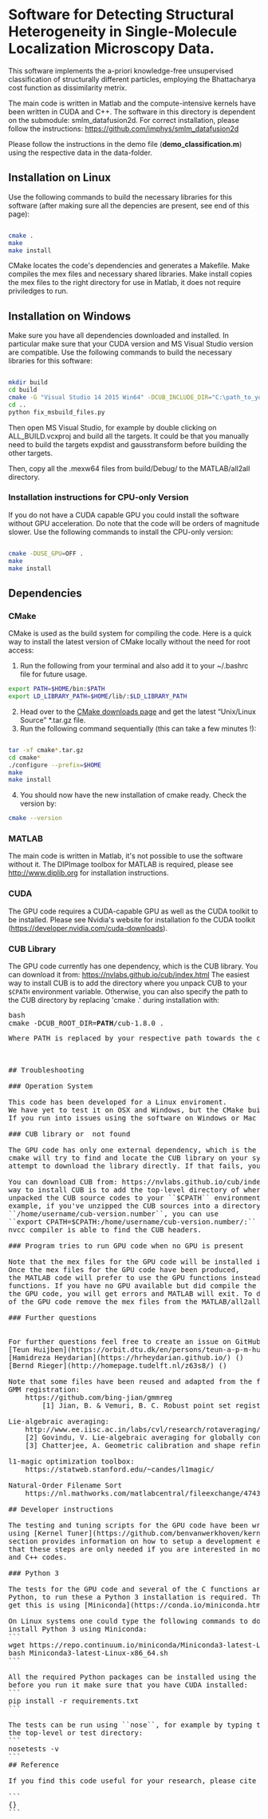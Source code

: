 # Software for Detecting Structural Heterogeneity in Single-Molecule Localization Microscopy Data. 

This software implements the a-priori knowledge-free unsupervised classification of structurally different particles, employing the Bhattacharya cost function as dissimilarity metrix. 

The main code is written in Matlab and the compute-intensive kernels have been written in CUDA and C++. The software in this directory is dependent on the submodule:  smlm_datafusion2d. For correct installation, please follow the instructions: https://github.com/imphys/smlm_datafusion2d 

Please follow the instructions in the demo file (**demo_classification.m**) using the respective data in the data-folder. 



## Installation on Linux

Use the following commands to build the necessary libraries for this software (after making sure all the depencies are present, see end of this page):

```bash

cmake .
make
make install
````

CMake locates the code's dependencies and generates a Makefile. Make compiles the mex files and necessary shared libraries. Make install copies the mex files to the right directory for use in Matlab, it does not require priviledges to run.

## Installation on Windows

Make sure you have all dependencies downloaded and installed. In particular make sure that your CUDA version and MS Visual Studio version are 
compatible. Use the following commands to build the necessary libraries for this software:

```bash

mkdir build
cd build
cmake -G "Visual Studio 14 2015 Win64" -DCUB_INCLUDE_DIR="C:\path_to_your_cub_dir\cub" ..
cd ..
python fix_msbuild_files.py

````

Then open MS Visual Studio, for example by double clicking on ALL_BUILD.vcxproj and build all the targets.
It could be that you manually need to build the targets expdist and gausstransform before building the 
other targets.

Then, copy all the .mexw64 files from build/Debug/ to the MATLAB/all2all directory.



### Installation instructions for CPU-only Version

If you do not have a CUDA capable GPU you could install the software without GPU acceleration. Do note that the code will be orders of magnitude slower. Use the following commands to install the CPU-only version:
```bash

cmake -DUSE_GPU=OFF .
make
make install
```




## Dependencies

### CMake

CMake is used as the build system for compiling the code. Here is a quick way to install the latest version of CMake locally without the need for root access:  
1. Run the following from your terminal and also add it to your ~/.bashrc file for future usage. 
```bash
export PATH=$HOME/bin:$PATH
export LD_LIBRARY_PATH=$HOME/lib/:$LD_LIBRARY_PATH
```
2. Head over to the [CMake downloads page](https://cmake.org/download/) and get the latest “Unix/Linux Source” \*.tar.gz file.  
3. Run the following command sequentially (this can take a few minutes !):  
```bash

tar -xf cmake*.tar.gz
cd cmake*
./configure --prefix=$HOME
make
make install
```  
4. You should now have the new installation of cmake ready. Check the version by:  
```bash
cmake --version
```

### MATLAB

The main code is written in Matlab, it's not possible to use the software without it.
The DIPImage toolbox for MATLAB is required, please see http://www.diplib.org for installation instructions.

### CUDA

The GPU code requires a CUDA-capable GPU as well as the CUDA toolkit to be 
installed. Please see Nvidia's website for installation fo the CUDA toolkit 
(https://developer.nvidia.com/cuda-downloads).

### CUB Library

The GPU code currently has one dependency, which is the CUB library. You can 
download it from: https://nvlabs.github.io/cub/index.html The easiest way to 
install CUB is to add the directory where you unpack CUB to your ``$CPATH`` 
environment variable. Otherwise, you can also specify the path to the CUB directory by replacing 'cmake .' during installation with: 
<pre>bash
cmake -DCUB_ROOT_DIR=<b>PATH</b>/cub-1.8.0 .
<pre>
Where PATH is replaced by your respective path towards the cub folder. 



## Troubleshooting

### Operation System

This code has been developed for a Linux enviroment.
We have yet to test it on OSX and Windows, but the CMake build system should support compilation on these platforms.
If you run into issues using the software on Windows or Mac please create an issue on GitHub or contact the authors.

### CUB library or <cub/cub.cuh> not found

The GPU code has only one external dependency, which is the CUB library. 
cmake will try to find and locate the CUB library on your system. If that fails it will
attempt to download the library directly. If that fails, you could install the library manually.

You can download CUB from: https://nvlabs.github.io/cub/index.html. The easiest 
way to install CUB is to add the top-level directory of where you've 
unpacked the CUB source codes to your ``$CPATH`` environment variable. For 
example, if you've unzipped the CUB sources into a directory called 
``/home/username/cub-version.number``, you can use 
``export CPATH=$CPATH:/home/username/cub-version.number/:`` to install CUB. In this way the 
nvcc compiler is able to find the CUB headers.

### Program tries to run GPU code when no GPU is present

Note that the mex files for the GPU code will be installed into the MATLAB/all2all directory.  
Once the mex files for the GPU code have been produced, 
the MATLAB code will prefer to use the GPU functions instead of the CPU 
functions. If you have no GPU available but did compile the mex files for 
the GPU code, you will get errors and MATLAB will exit. To disable the use 
of the GPU code remove the mex files from the MATLAB/all2all directory and reinstall using ``cmake -DUSE_GPU=OFF .``.

### Further questions


For further questions feel free to create an issue on GitHub. You can also contact the authors:  
[Teun Huijben](https://orbit.dtu.dk/en/persons/teun-a-p-m-huijben) (<teunhuijben@hotmail.com>)  and
[Hamidreza Heydarian](https://hrheydarian.github.io/) (<H.Heydarian@tudelft.nl>)
[Bernd Rieger](http://homepage.tudelft.nl/z63s8/) (<b.rieger@tudelft.nl>)

Note that some files have been reused and adapted from the following sources:  
GMM registration:  
    https://github.com/bing-jian/gmmreg  
    	[1] Jian, B. & Vemuri, B. C. Robust point set registration using Gaussian mixture models. IEEE PAMI 33, 16331645 (2011).  

Lie-algebraic averaging:  
    http://www.ee.iisc.ac.in/labs/cvl/research/rotaveraging/  
    [2] Govindu, V. Lie-algebraic averaging for globally consistent motion estimation. In Proc. IEEE Conf. on Computer Vision and Pattern Recognition (2004).  
    [3] Chatterjee, A. Geometric calibration and shape refinement for 3D reconstruction PhD thesis. Indian Institute of Science (2015).
    
l1-magic optimization toolbox:  
    https://statweb.stanford.edu/~candes/l1magic/  
    
Natural-Order Filename Sort  
    https://nl.mathworks.com/matlabcentral/fileexchange/47434-natural-order-filename-sort

## Developer instructions

The testing and tuning scripts for the GPU code have been written in Python, 
using [Kernel Tuner](https://github.com/benvanwerkhoven/kernel_tuner). This 
section provides information on how to setup a development environment. Note 
that these steps are only needed if you are interested in modifying the CUDA 
and C++ codes.

### Python 3

The tests for the GPU code and several of the C functions are written in 
Python, to run these a Python 3 installation is required. The easiest way to 
get this is using [Miniconda](https://conda.io/miniconda.html).

On Linux systems one could type the following commands to download and 
install Python 3 using Miniconda:
```
wget https://repo.continuum.io/miniconda/Miniconda3-latest-Linux-x86_64.sh
bash Miniconda3-latest-Linux-x86_64.sh
```

All the required Python packages can be installed using the following command,
before you run it make sure that you have CUDA installed:
```
pip install -r requirements.txt
```

The tests can be run using ``nose``, for example by typing the following in 
the top-level or test directory:
```
nosetests -v
```
## Reference

If you find this code useful for your research, please cite

```
{}
```
